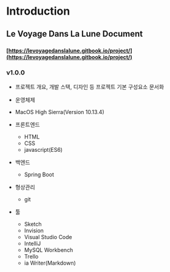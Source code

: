 # Introduction

## Le Voyage Dans La Lune Document
###

#### [https://levoyagedanslalune.gitbook.io/project/](https://levoyagedanslalune.gitbook.io/project/)

### v1.0.0
- 프로젝트 개요, 개발 스택, 디자인 등 프로젝트 기본 구성요소 문서화

- 운영체제
 - MacOS High Sierra(Version 10.13.4)
 
- 프론트엔드
  - HTML
  - CSS
  - javascript(ES6)
  
- 백엔드
  - Spring Boot
 
- 형상관리
  - git
  
- 툴
  - Sketch
  - Invision
  - Visual Studio Code
  - IntelliJ
  - MySQL Workbench
  - Trello
  - ia Writer(Markdown)
